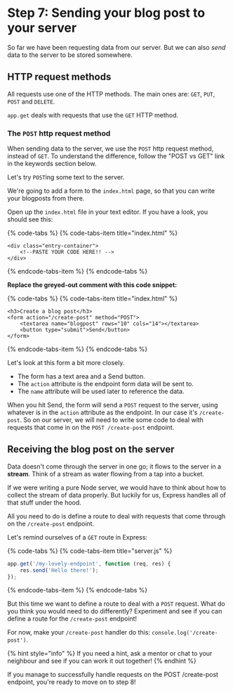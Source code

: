 # Step 7: Sending your blog post to your server

So far we have been requesting data from our server. But we can also _send_ data to the server to be stored somewhere.

## HTTP request methods

All requests use one of the HTTP methods. The main ones are: `GET`, `PUT`, `POST` and `DELETE`.

`app.get` deals with requests that use the `GET` HTTP method.

### The `POST` http request method

When sending data to the server, we use the `POST` http request method, instead of `GET`. To understand the difference, follow the "POST vs GET" link in the keywords section below.

Let's try `POST`ing some text to the server.

We're going to add a form to the `index.html` page, so that you can write your blogposts from there.

Open up the `index.html` file in your text editor. If you have a look, you should see this:

{% code-tabs %}
{% code-tabs-item title="index.html" %}
```markup
<div class="entry-container">
    <!--PASTE YOUR CODE HERE!! -->
</div>
```
{% endcode-tabs-item %}
{% endcode-tabs %}

**Replace the greyed-out comment with this code snippet:**

{% code-tabs %}
{% code-tabs-item title="index.html" %}
```markup
<h3>Create a blog post</h3>
<form action="/create-post" method="POST">
    <textarea name="blogpost" rows="10" cols="14"></textarea>
    <button type="submit">Send</button>
</form>
```
{% endcode-tabs-item %}
{% endcode-tabs %}

Let's look at this form a bit more closely.

* The form has a text area and a Send button.
* The `action` attribute is the endpoint form data will be sent to.
* The `name` attribute will be used later to reference the data.

When you hit Send, the form will send a `POST` request to the server, using whatever is in the `action` attribute as the endpoint. In our case it's `/create-post`.  So on our server, we will need to write some code to deal with requests that come in on the `POST /create-post` endpoint. 

## Receiving the blog post on the server

Data doesn't come through the server in one go; it flows to the server in a **stream**. Think of a stream as water flowing from a tap into a bucket.

If we were writing a pure Node server, we would have to think about how to collect the stream of data properly. But luckily for us, Express handles all of that stuff under the hood.

All you need to do is define a route to deal with requests that come through on the `/create-post` endpoint.

Let's remind ourselves of a `GET` route in Express:

{% code-tabs %}
{% code-tabs-item title="server.js" %}
```javascript
app.get('/my-lovely-endpoint', function (req, res) {
    res.send('Hello there!');
});
```
{% endcode-tabs-item %}
{% endcode-tabs %}

But this time we want to define a route to deal with a `POST` request. What do you think you would need to do differently? Experiment and see if you can define a route for the `/create-post` endpoint!

For now, make your `/create-post` handler do this: `console.log('/create-post')`.

{% hint style="info" %}
If you need a hint, ask a mentor or chat to your neighbour and see if you can work it out together!
{% endhint %}

If you manage to successfully handle requests on the  POST /create-post endpoint, you're ready to move on to step 8!

